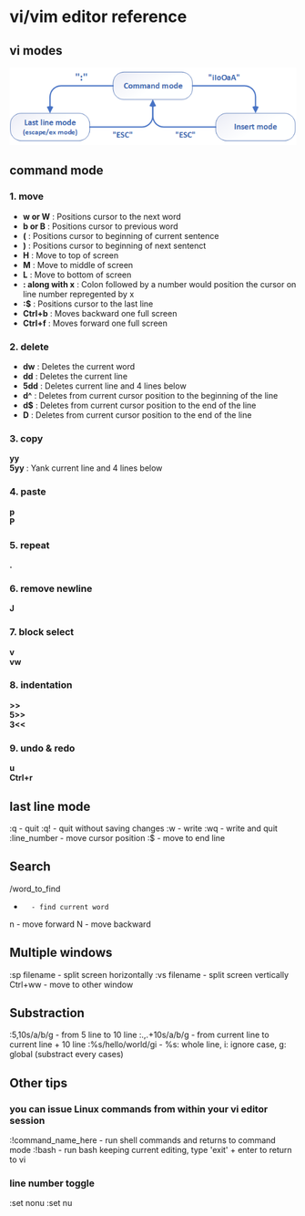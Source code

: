 # vi/vim editor reference

## vi modes
<img src="./vi.modes.png" alt="vi three modes" width="600"/>

## command mode
### 1. move
* **w or W**	: Positions cursor to the next word  
* **b or B**	: Positions cursor to previous word  
* **(**	: Positions cursor to beginning of current sentence  
* **)**	: Positions cursor to beginning of next sentenct  
* **H**	: Move to top of screen  
* **M**	: Move to middle of screen  
* **L**	: Move to bottom of screen  
* **: along with x**	: Colon followed by a number would position the cursor on line number repregented by x  
* **:$**	: Positions cursor to the last line  
* **Ctrl+b**	: Moves backward one full screen  
* **Ctrl+f**	: Moves forward one full screen  

### 2. delete
* **dw**	: Deletes the current word  
* **dd**	: Deletes the current line  
* **5dd**	: Deletes current line and 4 lines below  
* **d^**	: Deletes from current cursor position to the beginning of the line  
* **d$**	: Deletes from current cursor position to the end of the line  
* **D**	: Deletes from current cursor position to the end of the line  

### 3. copy
**yy**  
**5yy**	: Yank current line and 4 lines below  

### 4. paste
**p**  
**P**  

### 5. repeat
**.**  

### 6. remove newline
**J**  

### 7. block select
**v**  
**vw**  

### 8. indentation
**>>**  
**5>>**  
**3<<**  

### 9. undo & redo
**u**  
**Ctrl+r**  

## last line mode
:q		- quit
:q!		- quit without saving changes
:w		- write
:wq		- write and quit
:line_number	- move cursor position
:$		- move to end line

## Search
/word_to_find
*		- find current word
n		- move forward
N		- move backward

## Multiple windows
:sp filename	- split screen horizontally
:vs filename	- split screen vertically
Ctrl+ww		- move to other window

## Substraction
:5,10s/a/b/g		- from 5 line to 10 line
:.,.+10s/a/b/g		- from current line to current line + 10 line
:%s/hello/world/gi	- %s: whole line, i: ignore case, g: global (substract every cases)

## Other tips
### you can issue Linux commands from within your vi editor session
:!command_name_here 	- run shell commands and returns to command mode
:!bash			- run bash keeping current editing, type 'exit' + enter to return to vi
### line number toggle
:set nonu
:set nu

